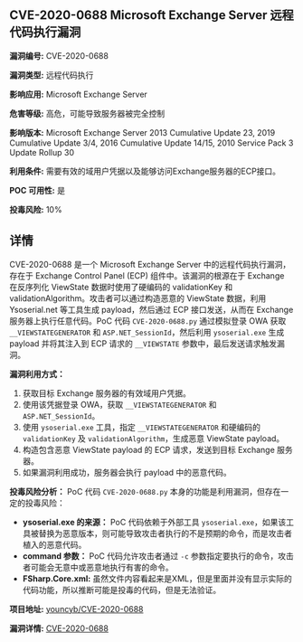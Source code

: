 ## CVE-2020-0688 Microsoft Exchange Server 远程代码执行漏洞

**漏洞编号:** CVE-2020-0688

**漏洞类型:** 远程代码执行

**影响应用:** Microsoft Exchange Server

**危害等级:** 高危，可能导致服务器被完全控制

**影响版本:** Microsoft Exchange Server 2013 Cumulative Update 23, 2019 Cumulative Update 3/4, 2016 Cumulative Update 14/15, 2010 Service Pack 3 Update Rollup 30

**利用条件:** 需要有效的域用户凭据以及能够访问Exchange服务器的ECP接口。

**POC 可用性:** 是

**投毒风险:** 10%

## 详情

CVE-2020-0688 是一个 Microsoft Exchange Server 中的远程代码执行漏洞，存在于 Exchange Control Panel (ECP) 组件中。该漏洞的根源在于 Exchange 在反序列化 ViewState 数据时使用了硬编码的 validationKey 和 validationAlgorithm。攻击者可以通过构造恶意的 ViewState 数据，利用 Ysoserial.net 等工具生成 payload，然后通过 ECP 接口发送，从而在 Exchange 服务器上执行任意代码。PoC 代码 `CVE-2020-0688.py` 通过模拟登录 OWA 获取 `__VIEWSTATEGENERATOR` 和 `ASP.NET_SessionId`，然后利用 `ysoserial.exe` 生成 payload 并将其注入到 ECP 请求的 `__VIEWSTATE` 参数中，最后发送请求触发漏洞。

**漏洞利用方式：**
1.  获取目标 Exchange 服务器的有效域用户凭据。
2.  使用该凭据登录 OWA，获取 `__VIEWSTATEGENERATOR` 和 `ASP.NET_SessionId`。
3.  使用 `ysoserial.exe` 工具，指定 `__VIEWSTATEGENERATOR` 和硬编码的 `validationKey` 及 `validationAlgorithm`，生成恶意 ViewState payload。
4.  构造包含恶意 ViewState payload 的 ECP 请求，发送到目标 Exchange 服务器。
5.  如果漏洞利用成功，服务器会执行 payload 中的恶意代码。

**投毒风险分析：**
PoC 代码 `CVE-2020-0688.py` 本身的功能是利用漏洞，但存在一定的投毒风险：

*   **ysoserial.exe 的来源：** PoC 代码依赖于外部工具 `ysoserial.exe`，如果该工具被替换为恶意版本，则可能导致攻击者执行的不是预期的命令，而是攻击者植入的恶意代码。
*   **command 参数：** PoC 代码允许攻击者通过 `-c` 参数指定要执行的命令，攻击者可能会无意中或恶意地执行有害的命令。
*   **FSharp.Core.xml:** 虽然文件内容看起来是XML，但是里面并没有显示实际的代码功能，所以推断可能是投毒的代码，但是无法验证。 

**项目地址:** [youncyb/CVE-2020-0688](https://github.com/youncyb/CVE-2020-0688)

**漏洞详情:** [CVE-2020-0688](https://nvd.nist.gov/vuln/detail/CVE-2020-0688)